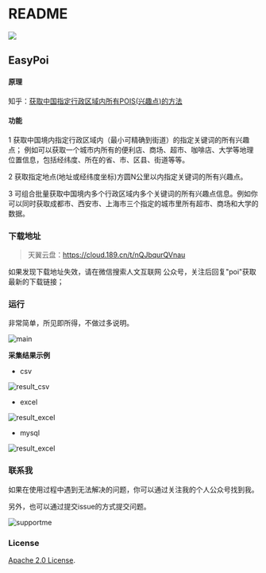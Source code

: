 # README

![](https://pic4.zhimg.com/v2-78d1472351272f41d8dd76a6d8a635c7\_xll.jpg)

## EasyPoi

#### 原理

知乎：[获取中国指定行政区域内所有POIS(兴趣点)的方法](https://zhuanlan.zhihu.com/p/48081408)

#### 功能

1 获取中国境内指定行政区域内（最小可精确到街道）的指定关键词的所有兴趣点； 例如可以获取一个城市内所有的便利店、商场、超市、咖啡店、大学等地理位置信息，包括经纬度、所在的省、市、区县、街道等等。

2 获取指定地点(地址或经纬度坐标)方圆N公里以内指定关键词的所有兴趣点。

3 可组合批量获取中国境内多个行政区域内多个关键词的所有兴趣点信息。例如你可以同时获取成都市、西安市、上海市三个指定的城市里所有超市、商场和大学的数据。

### 下载地址

> 天翼云盘：https://cloud.189.cn/t/nQJbqurQVnau

如果发现下载地址失效，请在微信搜索人文互联网 公众号，关注后回复"poi"获取最新的下载链接；

### 运行

非常简单，所见即所得，不做过多说明。

![main](https://mmbiz.qpic.cn/mmbiz\_gif/zFSfia9fsoicHqicERE9qbia1tortI8jETWCVAlnSNljebbwngyavrJiarQ0IbwktbMUBG9c8Zy929GbL2NcPFAbC5g/640?wx\_fmt=gif\&tp=webp\&wxfrom=5\&wx\_lazy=1)

**采集结果示例**

* csv

![result\_csv](https://pic3.zhimg.com/80/v2-f5f25aa2ad2c7fe1fd20f89069921aee\_720w.jpg)

* excel

![result\_excel](https://pic3.zhimg.com/80/v2-03befe01d1f890ac48f12b42f513e13e\_720w.jpg)

* mysql

![result\_excel](https://pic3.zhimg.com/80/v2-aacdf72a7f5611ef8bf8e9b45db6ff66\_720w.jpg)

### 联系我

如果在使用过程中遇到无法解决的问题，你可以通过关注我的个人公众号找到我。

另外，也可以通过提交issue的方式提交问题。

![supportme](https://mmbiz.qpic.cn/mmbiz\_jpg/zFSfia9fsoicFGymqxJTNf5TqjyVyRHmyUfF78ibS53UibZ4FbFCdtpDropg2NrWaBltyyj3NdvMI1b5XC7fJibsIbA/640?wx\_fmt=jpeg\&tp=webp\&wxfrom=5\&wx\_lazy=1\&wx\_co=1)

### License

[Apache 2.0 License](https://www.apache.org/licenses/LICENSE-2.0.html).
